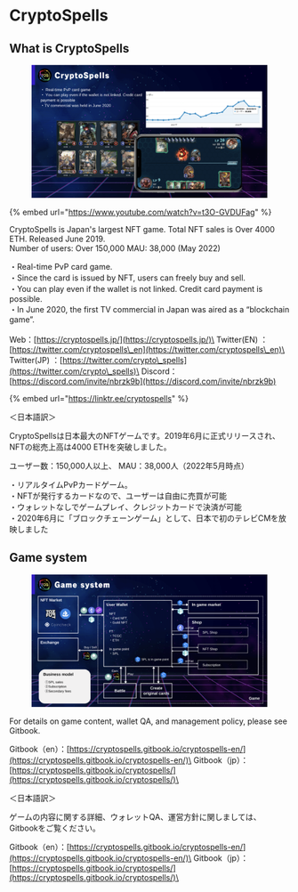 # CryptoSpells

## What is CryptoSpells

<figure><img src=".gitbook/assets/スクリーンショット 2023-01-25 午後10.25.37.png" alt=""><figcaption></figcaption></figure>

{% embed url="https://www.youtube.com/watch?v=t3O-GVDUFag" %}

CryptoSpells is Japan's largest NFT game. Total NFT sales is Over 4000 ETH. Released June 2019.\
Number of users: Over 150,000 MAU: 38,000 (May 2022)

・Real-time PvP card game. \
・Since the card is issued by NFT, users can freely buy and sell. \
・You can play even if the wallet is not linked. Credit card payment is possible. \
・In June 2020, the first TV commercial in Japan was aired as a “blockchain game”.\
\
Web：[https://cryptospells.jp/](https://cryptospells.jp/)\
Twitter(EN) ：[https://twitter.com/cryptospells\_en](https://twitter.com/cryptospells\_en)\
Twitter(JP) ：[https://twitter.com/crypto\_spells](https://twitter.com/crypto\_spells)\
Discord：[https://discord.com/invite/nbrzk9b](https://discord.com/invite/nbrzk9b)



{% embed url="https://linktr.ee/cryptospells" %}

＜日本語訳＞

CryptoSpellsは日本最大のNFTゲームです。2019年6月に正式リリースされ、 NFTの総売上高は4000 ETHを突破しました。 &#x20;

ユーザー数：150,000人以上、 MAU：38,000人（2022年5月時点）

・リアルタイムPvPカードゲーム。\
・NFTが発行するカードなので、ユーザーは自由に売買が可能\
・ウォレットなしでゲームプレイ、クレジットカードで決済が可能\
&#x20;・2020年6月に「ブロックチェーンゲーム」として、日本で初のテレビCMを放映しました



## Game system

<figure><img src=".gitbook/assets/スクリーンショット 2023-03-23 午後7.03.55.png" alt=""><figcaption></figcaption></figure>

For details on game content, wallet QA, and management policy, please see Gitbook.

Gitbook（en）：[https://cryptospells.gitbook.io/cryptospells-en/](https://cryptospells.gitbook.io/cryptospells-en/)\
Gitbook（jp）：[https://cryptospells.gitbook.io/cryptospells/](https://cryptospells.gitbook.io/cryptospells/)\


＜日本語訳＞

ゲームの内容に関する詳細、ウォレットQA、運営方針に関しましては、Gitbookをご覧ください。

Gitbook（en）：[https://cryptospells.gitbook.io/cryptospells-en/](https://cryptospells.gitbook.io/cryptospells-en/)\
Gitbook（jp）：[https://cryptospells.gitbook.io/cryptospells/](https://cryptospells.gitbook.io/cryptospells/)\



